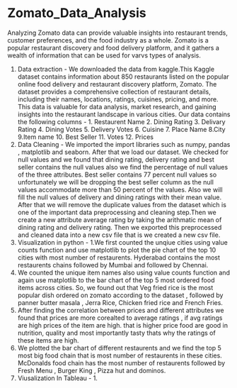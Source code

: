 # Zomato_Data_Analysis
Analyzing Zomato data can provide valuable insights into restaurant trends, customer preferences, and the food industry as a whole. Zomato is a popular restaurant discovery and food delivery platform, and it gathers a wealth of information that can be used for varvs types of analysis.
1. Data extraction  - We downloaded the data from kaggle.This Kaggle dataset contains information about 850 restaurants listed on the popular online food delivery and restaurant discovery platform, Zomato. The dataset provides a comprehensive collection of restaurant details, including their names, locations, ratings, cuisines, pricing, and more. This data is valuable for data analysis, market research, and gaining insights into the restaurant landscape in various cities.
Our data contains the following columns - 1. Restaurent Name 2. Dining Rating 3. Delivary Rating 4. Dining Votes 5. Delivery Votes 6. Cuisine 7. Place Name 8.City 9.Item name 10. Best Seller 11. Votes 12. Prices
2. Data Cleaning - We imported the import libraries such as numpy, pandas , matplotlib and seaborn. After that we load our dataset. We checked for null values and we found that dining rating, delivery rating and best seller contains the null values also we find the percentage of null values of the three attributes. Best seller contains 77 percent null values so unfortunately we will be dropping the best seller column as the null values accommodate more than 50 percent of the values. Also we will fill the null values of delivery and dining ratings with their mean value. After that we will remove the duplicate values from the dataset which is one of the important data preprocessing and cleaning step.Then we create a new attribute average rating by taking the arithmatic mean of dining rating and delivery rating. Then we exported this preprocessed and cleaned data into a new csv file that is we created a new csv file.
3. Visualization in python -
  1.We first counted the unqiue cities using value counts function and use matplotlib to plot the pie chart of the top 10 cities with most number of restaurents. Hyderabad      contains the most restaurents chains followed by Mumbai and followed by Chennai.
  2. We counted the unique item names also using value counts function and again use matplotlib to the bar chart of the top 5 most ordered food items across cities. So, we      found out that Veg fried rice is the most popular dish ordered on zomato according to the dataset , followed by panner butter masala , Jerra Rice, Chicken fried rice        and French Fries.
  3. After finding the correlation between prices and different attributes we found that prices are more corealted to average ratings , if avg ratings are high prices of         the item are high. that is higher price food are good in nutrition, quality and most importantly tasty thats why the ratings of these items are high.
  4. We plotted the bar chart of different restaurents and we find the top 5 most big food chain that is most number of restaurents in these cities. McDonalds food chain         has the most number of restaurents followed by Fresh Menu , Burger King , Pizza hut and dominos.
4. Viusalization In Tableau -
    1. 

   
